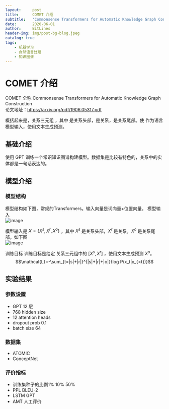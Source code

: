 ```yaml
---
layout:     post
title:      COMET 介绍
subtitle:   'Commonsense Transformers for Automatic Knowledge Graph Construction'
date:       2020-06-01
author:     BitLines
header-img: img/post-bg-blog.jpeg
catalog: true
tags:
    - 机器学习
    - 自然语言处理
    - 知识图谱
---
```


# COMET 介绍
COMET 全称 Commonsense Transformers for Automatic Knowledge Graph Construction  
论文地址：https://arxiv.org/pdf/1906.05317.pdf


概括起来是，关系三元组 ，其中  是关系头部，是关系，是关系尾部。使  作为语言模型输入，使用文本生成预测。
## 基础介绍

使用 GPT 训练一个常识知识图谱构建模型。数据集是比较有特色的，关系中的实体都是一句话表达的。

## 模型介绍

### 模型结构

模型结构如下图，常规的Transformers。输入向量是词向量+位置向量。
模型输入  
![image](https://user-images.githubusercontent.com/80689631/113085885-3b307f00-9213-11eb-928e-e90d90e7fd9b.png)


模型输入是 $X=\{X^s, X^r, X^o\}$ ，其中 $X^s$ 是关系头部，$X^r$ 是关系，$X^o$ 是关系尾部。如下图  
![image](https://user-images.githubusercontent.com/80689631/113086008-661ad300-9213-11eb-842f-0c04439bb830.png)

训练目标
训练目标是给定 关系三元组中的 $[X^s,X^r]$ ，使用文本生成预测 $X^o$。
$$\mathcal{L}=-\sum_{t=|s|+|r|}^{|s|+|r|+|o|}{log P(x_t|x_{<t})}$$


## 实验结果

### 参数设置
- GPT 12 层
- 768 hidden size
- 12 attention heads
- dropout prob 0.1
- batch size 64

### 数据集
- ATOMIC
- ConceptNet

### 评价指标
- 训练集种子的比例1% 10% 50%
- PPL BLEU-2
- LSTM GPT
- AMT 人工评价
